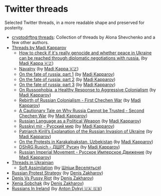 # Twitter threads

Selected Twitter threads, in a more readable shape and preserved for posterity.

* [cryptodrftng threads](cryptodrftng/): Collection of threads by Alona Shevchenko and a few other authors.
* [Threads by Madi Kapparov](kapparov/)
  * [How to check if it's really genocide and whether peace in Ukraine can be reached through diplomatic negotiations with russia.](kapparov/it_is_genocide.md) (by [Madi Kappa 🇰🇿](https://twitter.com/MuKappa))
  * [Navalny](kapparov/navalny.md) (by [Madi Kappa 🇰🇿](https://twitter.com/MuKappa))
  * [On the fate of russia: part 1](kapparov/fate_of_russia_1.md) (by [Madi Kapparov](https://twitter.com/MuKappa))
  * [On the fate of russia: part 2](kapparov/fate_of_russia_2.md) (by [Madi Kapparov](https://twitter.com/MuKappa))
  * [On the fate of russia: part 3](kapparov/fate_of_russia_3.md) (by [Madi Kapparov](https://twitter.com/MuKappa))
  * [On Russophobia, a Healthy Response to Aggressive Colonialism](kapparov/on_russophobia.md) (by [Madi Kapparov](https://twitter.com/MuKappa))
  * [Rebirth of Russian Colonialism - First Chechen War](kapparov/first_chechen_war.md) (by [Madi Kapparov](https://twitter.com/MuKappa))
  * [A Cautionary Tale on Why Russia Cannot be Trusted - Second Chechen War](kapparov/second_chechen_war.md) (by [Madi Kapparov](https://twitter.com/MuKappa))
  * [Russian Language as a Political Weapon](kapparov/language_as_weapon.md) (by [Madi Kapparov](https://twitter.com/MuKappa))
  * [Russkyi mir - Русский мир](kapparov/russkyi_mir.md) (by [Madi Kapparov](https://twitter.com/MuKappa))
  * [Patriarch Kirill’s Explanation of the Russian Invasion of Ukraine](kapparov/patriarch_kirill_explains_invasion.md) (by [Madi Kapparov](https://twitter.com/MuKappa))
  * [On the Protests in Karakalpakstan, Uzbekistan](kapparov/protests_in_karakalpakstan.md) (by [Madi Kapparov](https://twitter.com/MuKappa))
  * [DShRG Rusich - ДШРГ Русич](kapparov/rusich.md) (by [Madi Kapparov](https://twitter.com/MuKappa))
  * [Russian Imperial Movement - Русское Имперское Движениe](kapparov/russian_imperial_movement.md) (by [Madi Kapparov](https://twitter.com/MuKappa))
* [Threads in Ukrainian](in_ukrainian/)
  * [Soft Assimilation](in_ukrainian/soft_assimilation.md) (by [Шпіци Веселяться](https://twitter.com/garrossroland))
* [Russian Protest Strategy](russian_protest_strategy.md) (by [Denis Zakharov](https://twitter.com/betelgeuse1922))
* [Denis Vs Pussy Riot](denis_vs_pussy_riot.md) (by [Denis Zakharov](https://twitter.com/betelgeuse1922))
* [Xenia Sobchak](xenia_sobchak.md) (by [Denis Zakharov](https://twitter.com/betelgeuse1922))
* [Russians In Ireland](russians_in_ireland.md) (by [Anton Dykyi 🇺🇦 🇬🇧](https://twitter.com/AntonDykyi))

